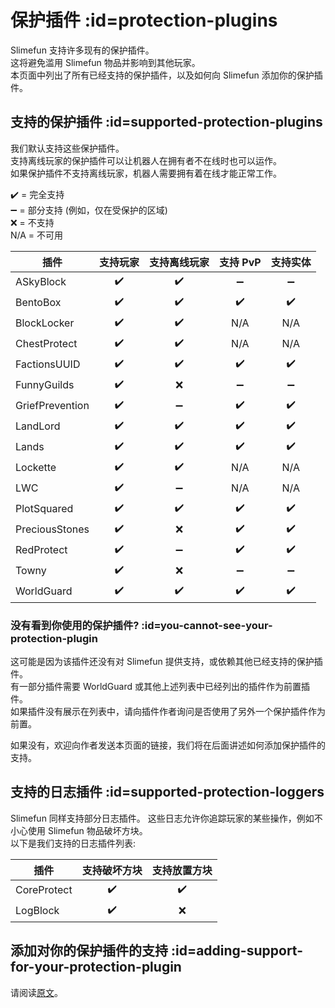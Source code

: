 # 保护插件 :id=protection-plugins

Slimefun 支持许多现有的保护插件。  
这将避免滥用 Slimefun 物品并影响到其他玩家。  
本页面中列出了所有已经支持的保护插件，以及如何向 Slimefun 添加你的保护插件。

## 支持的保护插件 :id=supported-protection-plugins

我们默认支持这些保护插件。  
支持离线玩家的保护插件可以让机器人在拥有者不在线时也可以运作。  
如果保护插件不支持离线玩家，机器人需要拥有着在线才能正常工作。

:heavy_check_mark: = 完全支持  
:heavy_minus_sign: = 部分支持 (例如，仅在受保护的区域)  
:x: = 不支持  
N/A = 不可用

| 插件 | 支持玩家 | 支持离线玩家 | 支持 PvP | 支持实体
| ------------------ | :----: | :----: | :----: | :---: |
| ASkyBlock | :heavy_check_mark: | :heavy_check_mark: | :heavy_minus_sign: | :heavy_minus_sign: |
| BentoBox | :heavy_check_mark: | :heavy_check_mark: | :heavy_check_mark: | :heavy_check_mark: |
| BlockLocker | :heavy_check_mark: | :heavy_check_mark: | N/A | N/A |
| ChestProtect | :heavy_check_mark: | :heavy_check_mark: | N/A | N/A |
| FactionsUUID | :heavy_check_mark: | :heavy_check_mark: | :heavy_check_mark: | :heavy_check_mark: |
| FunnyGuilds | :heavy_check_mark: | :x: | :heavy_minus_sign: | :heavy_minus_sign: |
| GriefPrevention | :heavy_check_mark: | :heavy_minus_sign: | :heavy_check_mark: | :heavy_check_mark: |
| LandLord | :heavy_check_mark: | :heavy_check_mark: | :heavy_check_mark: | :heavy_check_mark: |
| Lands | :heavy_check_mark: | :heavy_check_mark: | :heavy_check_mark: | :heavy_check_mark: |
| Lockette | :heavy_check_mark: | :heavy_check_mark: | N/A | N/A |
| LWC | :heavy_check_mark: | :heavy_minus_sign: | N/A | N/A |
| PlotSquared | :heavy_check_mark: | :heavy_check_mark: | :heavy_check_mark: | :heavy_check_mark: |
| PreciousStones | :heavy_check_mark: | :x: | :heavy_check_mark: | :heavy_check_mark: |
| RedProtect | :heavy_check_mark: | :heavy_minus_sign: | :heavy_check_mark: | :heavy_check_mark: |
| Towny | :heavy_check_mark: | :x: | :heavy_minus_sign: | :heavy_minus_sign: |
| WorldGuard | :heavy_check_mark: | :heavy_check_mark: | :heavy_check_mark: | :heavy_check_mark: |

### 没有看到你使用的保护插件? :id=you-cannot-see-your-protection-plugin

这可能是因为该插件还没有对 Slimefun 提供支持，或依赖其他已经支持的保护插件。  
有一部分插件需要 WorldGuard 或其他上述列表中已经列出的插件作为前置插件。  
如果插件没有展示在列表中，请向插件作者询问是否使用了另外一个保护插件作为前置。

如果没有，欢迎向作者发送本页面的链接，我们将在后面讲述如何添加保护插件的支持。

## 支持的日志插件 :id=supported-protection-loggers

Slimefun 同样支持部分日志插件。
这些日志允许你追踪玩家的某些操作，例如不小心使用 Slimefun 物品破坏方块。  
以下是我们支持的日志插件列表:

| 插件 | 支持破坏方块 | 支持放置方块 |
| ------------------ | :----: | :----: |
| CoreProtect | :heavy_check_mark: | :heavy_check_mark: |
| LogBlock | :heavy_check_mark: | :x: |

## 添加对你的保护插件的支持 :id=adding-support-for-your-protection-plugin

请阅读[原文](https://github.com/Slimefun/Slimefun4/wiki/Protection-Plugins#adding-support-for-your-protection-plugin)。
